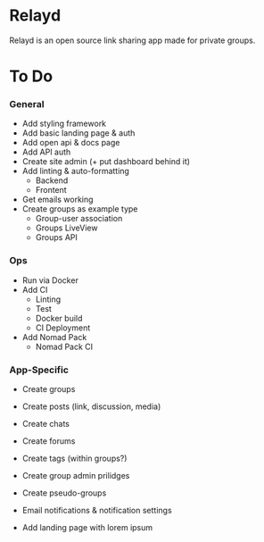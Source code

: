 # Relayd

Relayd is an open source link sharing app made for private groups.

# To Do

### General

- Add styling framework
- Add basic landing page & auth
- Add open api & docs page
- Add API auth
- Create site admin (+ put dashboard behind it)
- Add linting & auto-formatting
  - Backend
  - Frontent
- Get emails working
- Create groups as example type
  - Group-user association
  - Groups LiveView
  - Groups API

### Ops

- Run via Docker
- Add CI
  - Linting
  - Test
  - Docker build
  - CI Deployment
- Add Nomad Pack
  - Nomad Pack CI

### App-Specific

- Create groups
- Create posts (link, discussion, media)
- Create chats
- Create forums
- Create tags (within groups?)
- Create group admin prilidges
- Create pseudo-groups
- Email notifications & notification settings

- Add landing page with lorem ipsum

